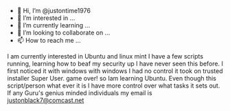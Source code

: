 - 👋 Hi, I’m @justontime1976
- 👀 I’m interested in ...
- 🌱 I’m currently learning ...
- 💞️ I’m looking to collaborate on ...
- 📫 How to reach me ...

<!---
justontime1976/justontime1976 is a ✨ special ✨ repository because its `README.md` (this file) appears on your GitHub profile.
You can click the Preview link to take a look at your changes.
--->
I am currently interested in Ubuntu and linux mint I have a few scripts running, learning how to beaf my security up I have never seen this before. I first noticed it with windows with windows I had no control it took on trusted installer Super User. game over! so Iam learning Ubuntu. Even though this script/person what ever it is I have more control over what tasks it sets out.  If any Guru's genius minded individuals my email is justonblack7@comcast.net
